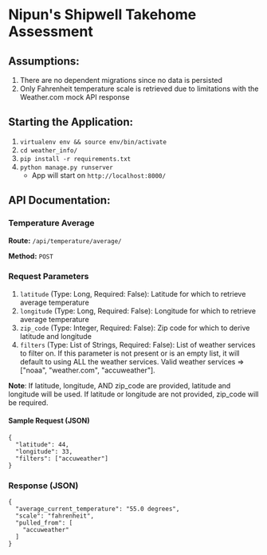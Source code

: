# Nipun's Shipwell Takehome Assessment

## Assumptions:
1. There are no dependent migrations since no data is persisted
2. Only Fahrenheit temperature scale is retrieved due to limitations with the Weather.com mock API response

## Starting the Application:
1. `virtualenv env && source env/bin/activate`
2. `cd weather_info/`
3. `pip install -r requirements.txt`
4. `python manage.py runserver`
	* App will start on `http://localhost:8000/`

## API Documentation:

### Temperature Average
**Route:** `/api/temperature/average/`

**Method:** `POST`

### Request Parameters

1. `latitude` (Type: Long, Required: False): Latitude for which to retrieve average temperature
2. `longitude` (Type: Long, Required: False): Longitude for which to retrieve average temperature
3. `zip_code` (Type: Integer, Required: False): Zip code for which to derive latitude and longitude
4. `filters` (Type: List of Strings, Required: False): List of weather services to filter on. If 
this parameter is not present or is an empty list, it will default to using ALL the weather services.
Valid weather services => ["noaa", "weather.com", "accuweather"].

**Note**: If latitude, longitude, AND zip_code are provided, latitude and longitude will be used. If latitude or longitude are not provided, zip_code will be required.

#### Sample Request (JSON)
```
{
  "latitude": 44,
  "longitude": 33,
  "filters": ["accuweather"]
}
```

### Response (JSON)

```
{
  "average_current_temperature": "55.0 degrees",
  "scale": "fahrenheit",
  "pulled_from": [
    "accuweather"
  ]
}
```

